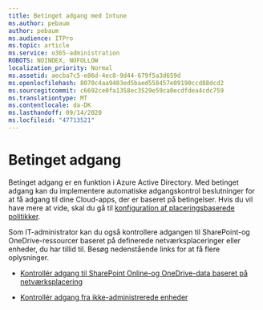 ```yaml
---
title: Betinget adgang med Intune
ms.author: pebaum
author: pebaum
ms.audience: ITPro
ms.topic: article
ms.service: o365-administration
ROBOTS: NOINDEX, NOFOLLOW
localization_priority: Normal
ms.assetid: aecba7c5-e86d-4ec8-9d44-679f5a3d659d
ms.openlocfilehash: 8070c4aa9483ed5baed558457e09190ccd88dcd2
ms.sourcegitcommit: c6692ce0fa1358ec3529e59ca0ecdfdea4cdc759
ms.translationtype: MT
ms.contentlocale: da-DK
ms.lasthandoff: 09/14/2020
ms.locfileid: "47713521"
---
```

# <a name="conditional-access"></a>Betinget adgang

Betinget adgang er en funktion i Azure Active Directory. Med betinget adgang kan du implementere automatiske adgangskontrol beslutninger for at få adgang til dine Cloud-apps, der er baseret på betingelser. Hvis du vil have mere at vide, skal du gå til [konfiguration af placeringsbaserede politikker](https://docs.microsoft.com/azure/active-directory/conditional-access/overview).

Som IT-administrator kan du også kontrollere adgangen til SharePoint-og OneDrive-ressourcer baseret på definerede netværksplaceringer eller enheder, du har tillid til. Besøg nedenstående links for at få flere oplysninger.

- [Kontrollér adgang til SharePoint Online-og OneDrive-data baseret på netværksplacering](https://docs.microsoft.com/sharepoint/control-access-based-on-network-location)

- [Kontrollér adgang fra ikke-administrerede enheder](https://docs.microsoft.com/sharepoint/control-access-from-unmanaged-devices)

